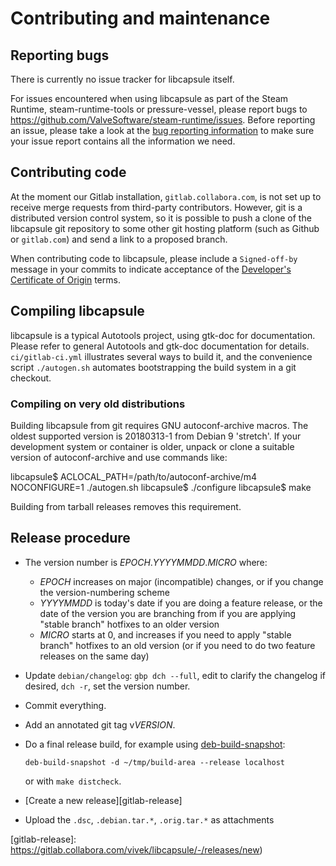 # Contributing and maintenance

<!-- This file:
Copyright 2019-2024 Collabora Ltd.
SPDX-License-Identifier: MIT
-->

## Reporting bugs

There is currently no issue tracker for libcapsule itself.

For issues encountered when using libcapsule as part of the Steam Runtime,
steam-runtime-tools or pressure-vessel, please report bugs to
<https://github.com/ValveSoftware/steam-runtime/issues>.
Before reporting an issue, please take a look at the
[bug reporting information](https://github.com/ValveSoftware/steam-runtime/blob/HEAD/doc/reporting-steamlinuxruntime-bugs.md)
to make sure your issue report contains all the information we need.

## Contributing code

At the moment our Gitlab installation, `gitlab.collabora.com`, is not
set up to receive merge requests from third-party contributors.
However, git is a distributed version control system, so it is possible
to push a clone of the libcapsule git repository to some other git
hosting platform (such as Github or `gitlab.com`) and send a link to a
proposed branch.

When contributing code to libcapsule, please include a `Signed-off-by`
message in your commits to indicate acceptance of the
[Developer's Certificate of Origin](https://developercertificate.org/) terms.

## Compiling libcapsule

libcapsule is a typical Autotools project, using gtk-doc for documentation.
Please refer to general Autotools and gtk-doc documentation for details.
`ci/gitlab-ci.yml` illustrates several ways to build it, and the
convenience script `./autogen.sh` automates bootstrapping the build
system in a git checkout.

### Compiling on very old distributions

Building libcapsule from git requires GNU autoconf-archive macros. The
oldest supported version is 20180313-1 from Debian 9 'stretch'. If your
development system or container is older, unpack or clone a suitable
version of autoconf-archive and use commands like:

   libcapsule$ ACLOCAL_PATH=/path/to/autoconf-archive/m4 NOCONFIGURE=1 ./autogen.sh
   libcapsule$ ./configure
   libcapsule$ make

Building from tarball releases removes this requirement.

## Release procedure

* The version number is *EPOCH*.*YYYYMMDD*.*MICRO* where:

    - *EPOCH* increases on major (incompatible) changes, or if you change
      the version-numbering scheme
    - *YYYYMMDD* is today's date if you are doing a feature release, or
      the date of the version you are branching from if you are applying
      "stable branch" hotfixes to an older version
    - *MICRO* starts at 0, and increases if you need to apply
      "stable branch" hotfixes to an old version (or if you need to do
      two feature releases on the same day)

* Update `debian/changelog`: `gbp dch --full`, edit to clarify the
  changelog if desired, `dch -r`, set the version number.

* Commit everything.

* Add an annotated git tag v*VERSION*.

* Do a final release build, for example using [deb-build-snapshot][]:

    ```
    deb-build-snapshot -d ~/tmp/build-area --release localhost
    ```

    or with `make distcheck`.

* [Create a new release][gitlab-release]

* Upload the `.dsc`, `.debian.tar.*`, `.orig.tar.*` as attachments

[deb-build-snapshot]: https://salsa.debian.org/smcv/deb-build-snapshot
[gitlab-release]: https://gitlab.collabora.com/vivek/libcapsule/-/releases/new)
